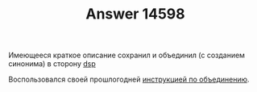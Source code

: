 ﻿---
title: "Answer 14598"
se.owner.user_id: 176217
se.owner.display_name: "αλεχολυτ"
se.owner.link: "https://ru.meta.stackoverflow.com/users/176217/%ce%b1%ce%bb%ce%b5%cf%87%ce%bf%ce%bb%cf%85%cf%84"
se.answer_id: 14598
se.question_id: 14597
se.post_type: answer
se.is_accepted: True
---
<p>Имеющееся краткое описание сохранил и объединил (с созданием синонима) в сторону <a href="https://ru.stackoverflow.com/questions/tagged/dsp" class="s-tag post-tag" title="показать вопросы с меткой [dsp]" aria-label="показать вопросы с меткой [dsp]" rel="tag" aria-labelledby="tag-dsp-tooltip-container" data-tag-menu-origin="Unknown">dsp</a></p>
<p>Воспользовался своей прошлогодней <a href="https://meta.stackexchange.com/a/396830/339911">инструкцией по объединению</a>.</p>
